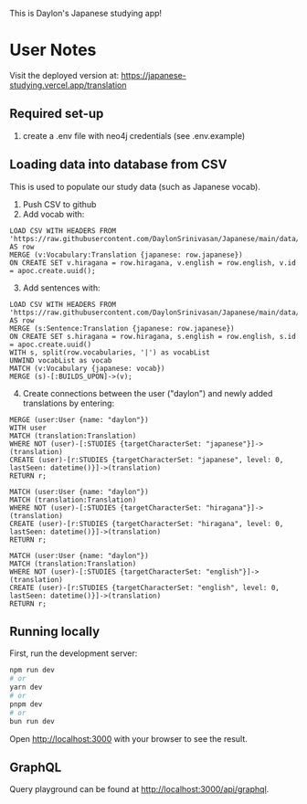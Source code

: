 This is Daylon's Japanese studying app!

# User Notes

Visit the deployed version at: https://japanese-studying.vercel.app/translation

## Required set-up

1. create a .env file with neo4j credentials (see .env.example)

## Loading data into database from CSV

This is used to populate our study data (such as Japanese vocab).

1. Push CSV to github
2. Add vocab with:

```
LOAD CSV WITH HEADERS FROM 'https://raw.githubusercontent.com/DaylonSrinivasan/Japanese/main/data/vocabulary.csv' AS row
MERGE (v:Vocabulary:Translation {japanese: row.japanese})
ON CREATE SET v.hiragana = row.hiragana, v.english = row.english, v.id = apoc.create.uuid();
```

3. Add sentences with:

```
LOAD CSV WITH HEADERS FROM 'https://raw.githubusercontent.com/DaylonSrinivasan/Japanese/main/data/sentences.csv' AS row
MERGE (s:Sentence:Translation {japanese: row.japanese})
ON CREATE SET s.hiragana = row.hiragana, s.english = row.english, s.id = apoc.create.uuid()
WITH s, split(row.vocabularies, '|') as vocabList
UNWIND vocabList as vocab
MATCH (v:Vocabulary {japanese: vocab})
MERGE (s)-[:BUILDS_UPON]->(v);
```

4. Create connections between the user ("daylon") and newly added translations by entering:

```
MERGE (user:User {name: "daylon"})
WITH user
MATCH (translation:Translation)
WHERE NOT (user)-[:STUDIES {targetCharacterSet: "japanese"}]->(translation)
CREATE (user)-[r:STUDIES {targetCharacterSet: "japanese", level: 0, lastSeen: datetime()}]->(translation)
RETURN r;

MATCH (user:User {name: "daylon"})
MATCH (translation:Translation)
WHERE NOT (user)-[:STUDIES {targetCharacterSet: "hiragana"}]->(translation)
CREATE (user)-[r:STUDIES {targetCharacterSet: "hiragana", level: 0, lastSeen: datetime()}]->(translation)
RETURN r;

MATCH (user:User {name: "daylon"})
MATCH (translation:Translation)
WHERE NOT (user)-[:STUDIES {targetCharacterSet: "english"}]->(translation)
CREATE (user)-[r:STUDIES {targetCharacterSet: "english", level: 0, lastSeen: datetime()}]->(translation)
RETURN r;
```


## Running locally

First, run the development server:

```bash
npm run dev
# or
yarn dev
# or
pnpm dev
# or
bun run dev
```

Open [http://localhost:3000](http://localhost:3000) with your browser to see the result.

## GraphQL

Query playground can be found at [http://localhost:3000/api/graphql](http://localhost:3000/api/graphql).

